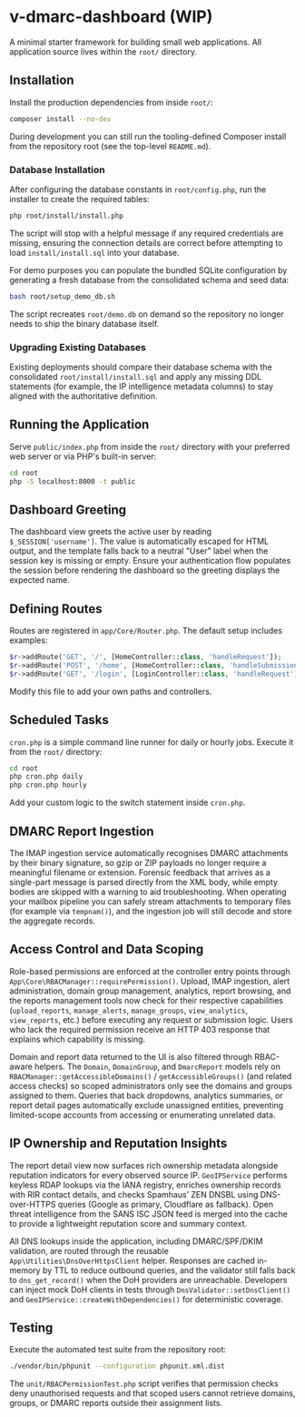 # v-dmarc-dashboard (WIP)

A minimal starter framework for building small web applications. All application source lives within the `root/` directory.

## Installation

Install the production dependencies from inside `root/`:

```bash
composer install --no-dev
```

During development you can still run the tooling-defined Composer install from the repository root (see the top-level `README.md`).

### Database Installation

After configuring the database constants in `root/config.php`, run the installer to create the required tables:

```bash
php root/install/install.php
```

The script will stop with a helpful message if any required credentials are missing, ensuring the connection details are correct before attempting to load `install/install.sql` into your database.

For demo purposes you can populate the bundled SQLite configuration by generating a fresh database from the consolidated schema and seed data:

```bash
bash root/setup_demo_db.sh
```

The script recreates `root/demo.db` on demand so the repository no longer needs to ship the binary database itself.

### Upgrading Existing Databases

Existing deployments should compare their database schema with the consolidated `root/install/install.sql` and apply any missing DDL statements (for example, the IP intelligence metadata columns) to stay aligned with the authoritative definition.

## Running the Application

Serve `public/index.php` from inside the `root/` directory with your preferred web server or via PHP's built-in server:

```bash
cd root
php -S localhost:8000 -t public
```

## Dashboard Greeting

The dashboard view greets the active user by reading `$_SESSION['username']`. The value is automatically escaped for HTML
output, and the template falls back to a neutral "User" label when the session key is missing or empty. Ensure your
authentication flow populates the session before rendering the dashboard so the greeting displays the expected name.

## Defining Routes

Routes are registered in `app/Core/Router.php`. The default setup includes examples:

```php
$r->addRoute('GET', '/', [HomeController::class, 'handleRequest']);
$r->addRoute('POST', '/home', [HomeController::class, 'handleSubmission']);
$r->addRoute('GET', '/login', [LoginController::class, 'handleRequest']);
```

Modify this file to add your own paths and controllers.

## Scheduled Tasks

`cron.php` is a simple command line runner for daily or hourly jobs. Execute it from the `root/` directory:

```bash
cd root
php cron.php daily
php cron.php hourly
```

Add your custom logic to the switch statement inside `cron.php`.

## DMARC Report Ingestion

The IMAP ingestion service automatically recognises DMARC attachments by their binary signature, so gzip or ZIP payloads no longer require a meaningful filename or extension. Forensic feedback that arrives as a single-part message is parsed directly from the XML body, while empty bodies are skipped with a warning to aid troubleshooting. When operating your mailbox pipeline you can safely stream attachments to temporary files (for example via `tempnam()`), and the ingestion job will still decode and store the aggregate records.

## Access Control and Data Scoping

Role-based permissions are enforced at the controller entry points through `App\Core\RBACManager::requirePermission()`. Upload, IMAP ingestion, alert administration, domain group management, analytics, report browsing, and the reports management tools now check for their respective capabilities (`upload_reports`, `manage_alerts`, `manage_groups`, `view_analytics`, `view_reports`, etc.) before executing any request or submission logic. Users who lack the required permission receive an HTTP 403 response that explains which capability is missing.

Domain and report data returned to the UI is also filtered through RBAC-aware helpers. The `Domain`, `DomainGroup`, and `DmarcReport` models rely on `RBACManager::getAccessibleDomains()` / `getAccessibleGroups()` (and related access checks) so scoped administrators only see the domains and groups assigned to them. Queries that back dropdowns, analytics summaries, or report detail pages automatically exclude unassigned entities, preventing limited-scope accounts from accessing or enumerating unrelated data.

## IP Ownership and Reputation Insights

The report detail view now surfaces rich ownership metadata alongside reputation indicators for every observed source IP. `GeoIPService` performs keyless RDAP lookups via the IANA registry, enriches ownership records with RIR contact details, and checks Spamhaus’ ZEN DNSBL using DNS-over-HTTPS queries (Google as primary, Cloudflare as fallback). Open threat intelligence from the SANS ISC JSON feed is merged into the cache to provide a lightweight reputation score and summary context.

All DNS lookups inside the application, including DMARC/SPF/DKIM validation, are routed through the reusable `App\Utilities\DnsOverHttpsClient` helper. Responses are cached in-memory by TTL to reduce outbound queries, and the validator still falls back to `dns_get_record()` when the DoH providers are unreachable. Developers can inject mock DoH clients in tests through `DnsValidator::setDnsClient()` and `GeoIPService::createWithDependencies()` for deterministic coverage.

## Testing

Execute the automated test suite from the repository root:

```bash
./vendor/bin/phpunit --configuration phpunit.xml.dist
```

The `unit/RBACPermissionTest.php` script verifies that permission checks deny unauthorised requests and that scoped users cannot retrieve domains, groups, or DMARC reports outside their assignment lists.

